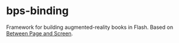 bps-binding
===========

Framework for building augmented-reality books in Flash. Based on [Between Page and Screen](http://betweenpageandscreen.com).

